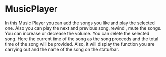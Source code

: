 # MusicPlayer
In this Music Player you can add the songs you like and play the selected one. Also you can play the next and previous song, rewind , mute the songs. You can increase or decrease the volume. You can delete the selected song. Here the current time of the song as the song proceeds and the total time of the song will be provided. Also, it will display the function you are carrying out and the name of the song on the statusbar. 
